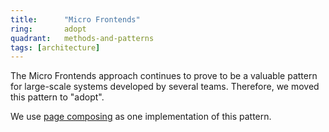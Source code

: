 ```yaml
---
title:      "Micro Frontends"
ring:       adopt
quadrant:   methods-and-patterns
tags: [architecture]
---
```


The Micro Frontends approach continues to prove to be a valuable pattern for large-scale systems developed by several teams.
Therefore, we moved this pattern to "adopt".

We use [page composing](/methods-and-patterns/page-composing/) as one implementation of this pattern.
